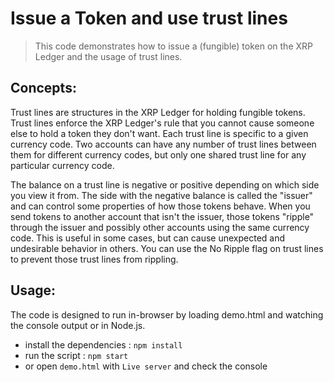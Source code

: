 # Issue a Token and use trust lines

> This code demonstrates how to issue a (fungible) token on the XRP Ledger and the usage of trust lines.

## Concepts:

Trust lines are structures in the XRP Ledger for holding fungible tokens. Trust lines enforce the XRP Ledger's rule that you cannot cause someone else to hold a token they don't want.
Each trust line is specific to a given currency code. Two accounts can have any number of trust lines between them for different currency codes, but only one shared trust line for any particular currency code.

The balance on a trust line is negative or positive depending on which side you view it from. The side with the negative balance is called the "issuer" and can control some properties of how those tokens behave. When you send tokens to another account that isn't the issuer, those tokens "ripple" through the issuer and possibly other accounts using the same currency code. This is useful in some cases, but can cause unexpected and undesirable behavior in others. You can use the No Ripple flag on trust lines to prevent those trust lines from rippling.

## Usage:

The code is designed to run in-browser by loading demo.html and watching the console output or in Node.js.

- install the dependencies : `npm install`
- run the script : `npm start`
- or open `demo.html` with `Live server` and check the console
